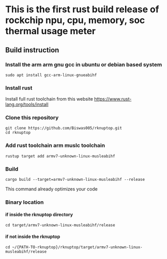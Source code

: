 # This is the first rust build release of rockchip npu, cpu, memory, soc thermal usage meter

## Build instruction
### Install the arm arm gnu gcc in ubuntu or debian based system
```
sudo apt install gcc-arm-linux-gnueabihf
```
### Install rust
Install full rust toolchain from this website
https://www.rust-lang.org/tools/install

### Clone this repository
```
git clone https://github.com/Biswas005/rknuptop.git
cd rknuptop
```

### Add rust toolchain arm muslc toolchain
```
rustup target add armv7-unknown-linux-musleabihf
```

### Build 
```
cargo build --target=armv7-unknown-linux-musleabihf --release
```
This command already optimizes your code

### Binary location
#### if inside the rknuptop directory
```
cd target/armv7-unknown-linux-musleabihf/release
```
#### if not inside the rknuptop
```
cd ~/{PATH-TO-rknuptop}/rknuptop/target/armv7-unknown-linux-musleabihf/release
```
